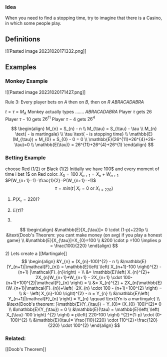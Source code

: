 
### Idea
When you need to find a stopping time, try to imagine that there is a Casino, in which some people play.


## Definitions

![[Pasted image 20231020171332.png]]


## Examples

### Monkey Example
![[Pasted image 20231020171427.png]]

Rule 3: 
Every player bets on $A$ then on $B$, then on $R$ $ABRACADABRA$

$t = \tau$ = $M_{A}$
Monkey actually types .......  $ABRACADABRA$
Player $\tau$ gets $26$
Player $\tau - 10$ gets $26^{11}$
Player $\tau-4$ gets $26^{4}$

$$
\begin{align}
M_{n} = S_{n} - n \\
M_{\tau} = S_{\tau} - \tau \\
M_{n} \text{ - is martingale} \\
\tau \text{ - is stopping time} \\
\mathbb{E}(M_{\tau}) = M_{0} = S_{0} - 0 = 0 \\
\mathbb{E}(26^{11}+26^{4}+26-\tau)=0 \\
\mathbb{E(\tau)} = 26^{11}+26^{4}+26^{1}
\end{align}
$$

### Betting Example

choose Red (1/2) or Black (1/2)
Initially we have 100$
and every moment of time i bet 1$ on Red color.
$X_{0} = 100$ 
$X_{n+1}=X_{n}+W_{n+1}$             $P(W_{n+1}=1)=\frac{1}{2}=P(W_{n+1}=-1)$
$$
\tau = min(t\,|\,X_{t}=0 \text{ or }X_{t=220})
$$
1) $P(X_{\tau}=220)$?
2) $\mathbb{E}(\tau)$?

1)
$$
\begin{align}
&\mathbb{E}[X_{\tau}]= 0 \cdot (1-p)+220p \\
&\text{Doob's Theorem: you cant make money (on avg) if you play a honest game} \\
&\mathbb{E}[X_{\tau}]=X_{0}=100 \\
&200 \cdot p =100 \implies p = \frac{100}{220}
\end{align} 
$$
2)
Lets create a [[Martingale]] 
$$
\begin{align}
&Y_{n} = (X_{n}-100)^{2} - n  \\
&\mathbb{E}(Y_{n+1}|\mathcal{F}_{n}) = \mathbb{E}\left( \left( X_{n+1}-100 \right)^{2} - (n+1) |\mathcal{F}_{n}\right) = \\
&= \mathbb{E}\left( X_{n}^{2}+ 2X_{n}W_{n+1}+W_{n+1} - 2X_{n+1} \cdot 100-(n+1)+100^{2}|\mathcal{F}_{n} \right) = \\
&= X_{n}^{2} + 2X_{n}\mathbb{E}(W_{n+1}|\mathcal{F}_{n})+\left( -2X_{n}  \cdot  100 - (n+1)+100^{2} \right) = \\
&= \left( X_{n}-100 \right)^{2} - n = Y_{n} \\
&\mathbb{E}\left( Y_{n+1}|\mathcal{F}_{n} \right) = Y_{n} \qquad \text{Yn is a martingale} \\
&\text{Doob's theorem: }\mathbb{E}(Y_{\tau}) = Y_{0}= (X_{0}-100)^{2}= 0 \\
&\mathbb{E}(Y_{\tau}) = 0 \\
&\mathbb{E}(\tau) = \mathbb{E}\left( \left( X_{\tau}-100 \right) ^{2} \right)   = p\left( 220-100 \right) ^{2}+(1-p) \cdot (0-100)^{2} \\
&\mathbb{E}(\tau)= \frac{110}{220} \cdot 110^{2}+\frac{120}{220} \cdot 100^{2} 
\end{align}
$$

### Related:
[[Doob's Theorem]]
